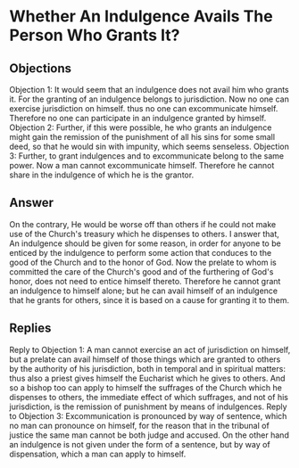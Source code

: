 # Whether An Indulgence Avails The Person Who Grants It?
## Objections
Objection 1: It would seem that an indulgence does not avail him who grants it. For the granting of an indulgence belongs to jurisdiction. Now no one can exercise jurisdiction on himself. thus no one can excommunicate himself. Therefore no one can participate in an indulgence granted by himself.
Objection 2: Further, if this were possible, he who grants an indulgence might gain the remission of the punishment of all his sins for some small deed, so that he would sin with impunity, which seems senseless.
Objection 3: Further, to grant indulgences and to excommunicate belong to the same power. Now a man cannot excommunicate himself. Therefore he cannot share in the indulgence of which he is the grantor.
## Answer
On the contrary, He would be worse off than others if he could not make use of the Church's treasury which he dispenses to others.
I answer that, An indulgence should be given for some reason, in order for anyone to be enticed by the indulgence to perform some action that conduces to the good of the Church and to the honor of God. Now the prelate to whom is committed the care of the Church's good and of the furthering of God's honor, does not need to entice himself thereto. Therefore he cannot grant an indulgence to himself alone; but he can avail himself of an indulgence that he grants for others, since it is based on a cause for granting it to them.
## Replies
Reply to Objection 1: A man cannot exercise an act of jurisdiction on himself, but a prelate can avail himself of those things which are granted to others by the authority of his jurisdiction, both in temporal and in spiritual matters: thus also a priest gives himself the Eucharist which he gives to others. And so a bishop too can apply to himself the suffrages of the Church which he dispenses to others, the immediate effect of which suffrages, and not of his jurisdiction, is the remission of punishment by means of indulgences.
Reply to Objection 3: Excommunication is pronounced by way of sentence, which no man can pronounce on himself, for the reason that in the tribunal of justice the same man cannot be both judge and accused. On the other hand an indulgence is not given under the form of a sentence, but by way of dispensation, which a man can apply to himself.